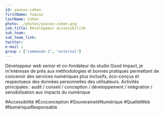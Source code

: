 ```yaml
---
id: yaacov-cohen
firstName: Yaacov
lastName: Cohen
photo: ./photos/yaacov-cohen.png
job_title: Développeur accessibilité
sub_team: 
sub_team_link:
twitter:
e-mail :
group : ["commando-1", "external"]
---
```


Développeur web senior et co-fondateur du studio Good Impact, je m'intéresse de près aux méthodologies et bonnes pratiques permettant de concevoir des services numériques plus inclusifs, éco-conçus et respectueux des données personnelles des utilisateurs.
Activités principales : audit / conseil / conception / développement / intégration / sensibilisation aux impacts du numérique

#Accessibilité #Écoconception #SouverainetéNumérique #QualitéWeb #NumériqueResponsable
